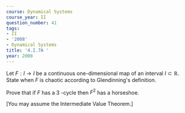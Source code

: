 ```yaml
---
course: Dynamical Systems
course_year: II
question_number: 41
tags:
- II
- '2008'
- Dynamical Systems
title: '4.I.7A '
year: 2008
---
```



Let $F: I \rightarrow I$ be a continuous one-dimensional map of an interval $I \subset \mathbb{R}$. State when $F$ is chaotic according to Glendinning's definition.

Prove that if $F$ has a 3 -cycle then $F^{2}$ has a horseshoe.

[You may assume the Intermediate Value Theorem.]